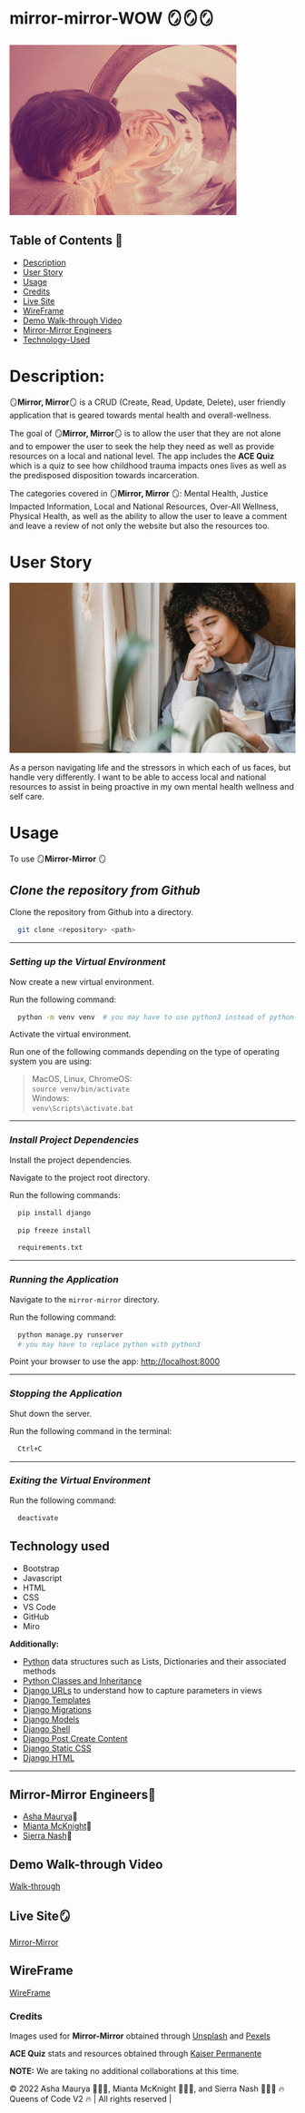 # mirror-mirror-WOW 🪞🪞🪞

<img src="carousels/assets/carousel-1-images/mirror.gif" style="width: 400px; height:300px;"></div></p>

## Table of Contents 📖

- [Description](#description)
- [User Story](#user-story)
- [Usage](#usage)
- [Credits](#credits)
- [Live Site](#live-site🪞)
- [WireFrame](#wireframe)
- [Demo Walk-through Video](#demo-walk-through-video)
- [Mirror-Mirror Engineers](#mirror-mirror-engineers)
- [Technology-Used](#technology-used)

# Description:

🪞**Mirror, Mirror**🪞 is a CRUD (Create, Read, Update, Delete), user friendly application that is geared towards mental health and overall-wellness.

The goal of 🪞**Mirror, Mirror**🪞 is to allow the user that they are not alone and to empower the user to seek the help they need as well as provide resources on a local and national level. The app includes the **ACE Quiz** which is a quiz to see how childhood trauma impacts ones lives as well as the predisposed disposition towards incarceration.

The categories covered in 🪞**Mirror, Mirror** 🪞: Mental Health, Justice Impacted Information, Local and National Resources, Over-All Wellness, Physical Health, as well as the ability to allow the user to leave a comment and leave a review of not only the website but also the resources too.

# User Story

<img src="carousels/assets/pexels-liza-summer-6382598.jpg"
style="width: 600px; height:300px;"></div></p>
As a person navigating life and the stressors in which each of us faces, but handle very differently. I want to be able to access local and national resources to assist in being proactive in my own mental health wellness and self care.

# Usage

To use 🪞**Mirror-Mirror** 🪞

## _Clone the repository from Github_

Clone the repository from Github into a directory.

```bash
  git clone <repository> <path>
```

---

### _Setting up the Virtual Environment_

Now create a new virtual environment.

Run the following command:

```bash
  python -m venv venv  # you may have to use python3 instead of python
```

Activate the virtual environment.

Run one of the following commands depending on the type of operating system you are using:

> MacOS, Linux, ChromeOS:  
> `source venv/bin/activate`  
> Windows:  
> `venv\Scripts\activate.bat`

---

### _Install Project Dependencies_

Install the project dependencies.

Navigate to the project root directory.

Run the following commands:

```bash
  pip install django
```

```bash
  pip freeze install
```

```bash
  requirements.txt
```

---

### _Running the Application_

Navigate to the `mirror-mirror` directory.

Run the following command:

```bash
  python manage.py runserver
  # you may have to replace python with python3
```

Point your browser to use the app:
[http://localhost:8000](http://localhost:8000)

---

### _Stopping the Application_

Shut down the server.

Run the following command in the terminal:

```bash
  Ctrl+C
```

---

### _Exiting the Virtual Environment_

Run the following command:

```bash
  deactivate
```

## Technology used

- Bootstrap
- Javascript
- HTML
- CSS
- VS Code
- GitHub
- Miro

**Additionally:**

- [Python](https://docs.python.org/3/tutorial/datastructures.html) data structures such as Lists, Dictionaries and their associated methods
- [Python Classes and Inheritance](https://docs.python.org/3/tutorial/classes.html)
- [Django URLs](https://docs.djangoproject.com/en/3.2/topics/http/urls/) to understand how to capture parameters in views
- [Django Templates](https://docs.djangoproject.com/en/3.2/ref/templates/language/)
- [Django Migrations](https://docs.djangoproject.com/en/4.0/topics/migrations/)
- [Django Models](https://docs.djangoproject.com/en/4.0/topics/db/models/)
- [Django Shell](https://docs.djangoproject.com/en/4.0/ref/django-admin/)
- [Django Post Create Content](https://docs.djangoproject.com/en/4.0/ref/request-response/)
- [Django Static CSS](https://learndjango.com/tutorials/django-static-files)
- [Django HTML](https://docs.djangoproject.com/en/4.0/topics/templates/)

---
## Mirror-Mirror Engineers👑
- [Asha Maurya](https://github.com/jtc21am)👑
- [Mianta McKnight](https://github.com/RogueStorm7)👑
- [Sierra Nash](https://github.com/sasianan19)👑
## Demo Walk-through Video
[Walk-through]()
## Live Site🪞
[Mirror-Mirror](http://127.0.0.1:5500/wowproject/mirrormirror/templates/home.html)

## WireFrame
[WireFrame](https://drive.google.com/file/d/1CTd8dfdTaxkyccGtvsQz1C4dCvKLoq5F/preview)

### Credits
Images used for **Mirror-Mirror** obtained through [Unsplash](https://unsplash.com) and [Pexels](https://www.pexels.com/)

**ACE Quiz** stats and resources obtained through [Kaiser Permanente](https://thrive.kaiserpermanente.org/care-near-you/northern-california/napasolano/health-resources/adverse-childhood-experiences-aces/)

**NOTE:** We are taking no additional collaborations at this time.

© 2022 Asha Maurya 👩🏿‍💻, Mianta McKnight 👩🏿‍💻, and Sierra Nash 👩🏿‍💻 🔥 Queens of Code V2 🔥 | All rights reserved |
